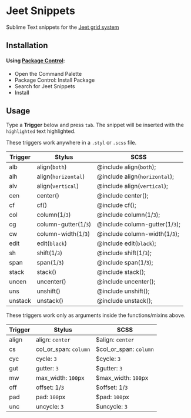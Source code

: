 Jeet Snippets
=============

Sublime Text snippets for the [Jeet grid system](http://jeet.gs)


Installation
------------

#### Using [Package Control](https://sublime.wbond.net):

* Open the Command Palette
* Package Control: Install Package
* Search for Jeet Snippets
* Install


Usage
-----

Type a **Trigger** below and press `tab`. The snippet will be inserted with the `highlighted` text highlighted.

These triggers work anywhere in a `.styl` or `.scss` file.

| Trigger | Stylus                  | SCSS                           |
| ------- | ----------------------- | -----------------------------  |
| alb     | align(`both`)           | @include align(`both`);        |
| alh     | align(`horizontal`)     | @include align(`horizontal`);  |
| alv     | align(`vertical`)       | @include align(`vertical`);    |
| cen     | center()                | @include center();             |
| cf      | cf()                    | @include cf();                 |
| col     | column(1/`3`)           | @include column(1/`3`);        |
| cg      | column-gutter(1/`3`)    | @include column-gutter(1/`3`); |
| cw      | column-width(1/`3`)     | @include column-width(1/`3`);  |
| edit    | edit(`black`)           | @include edit(`black`);        |
| sh      | shift(1/`3`)            | @include shift(1/`3`);         |
| span    | span(1/`3`)             | @include span(1/`3`);          |
| stack   | stack()                 | @include stack();              |
| uncen   | uncenter()              | @include uncenter();           |
| uns     | unshift()               | @include unshift();            |
| unstack | unstack()               | @include unstack();            |

These triggers work only as arguments inside the functions/mixins above.

| Trigger | Stylus                  | SCSS                          |
| ------- | ----------------------- | ----------------------------- |
| align   | align: `center`         | $align: `center`              |
| cs      | col\_or\_span: `column` | $col\_or\_span: `column`      |
| cyc     | cycle: `3`              | $cycle: `3`                   |
| gut     | gutter: `3`             | $gutter: `3`                  |
| mw      | max\_width: `100`px     | $max\_width: `100`px          |
| off     | offset: 1/`3`           | $offset: 1/`3`                |
| pad     | pad: `100`px            | $pad: `100`px                 |
| unc     | uncycle: `3`            | $uncycle: `3`                 |
